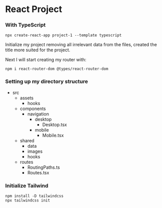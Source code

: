 # React Project

### With TypeScript

```
npx create-react-app project-1 --template typescript
```

Initialize my project removing all irrelevant data from the files, created the title more suited for the project.

Next I will start creating my router with:

```
npm i react-router-dom @types/react-router-dom
```

### Setting up my directory structure

- src
  - assets
    - hooks
  - components
    - navigation
      - desktop
        - Desktop.tsx
      - mobile
        - Mobile.tsx
  - shared
    - data
    - images
    - hooks
  - routes
    - RoutingPaths.ts
    - Routes.tsx

### Initialize Tailwind

```
npm install -D tailwindcss
npx tailwindcss init
```
